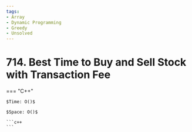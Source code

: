 ```yaml
---
tags:
- Array
- Dynamic Programming
- Greedy
- Unsolved
---
```



# 714. Best Time to Buy and Sell Stock with Transaction Fee

=== "C++"

    $Time: O()$

    $Space: O()$

    ```c++
    ```